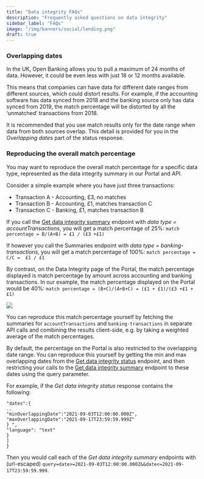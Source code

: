 ```yaml
---
title: "Data integrity FAQs"
description: "Frequently asked questions on data integrity"
sidebar_label: "FAQs"
image: "/img/banners/social/lending.png"
draft: true
---
```


### Overlapping dates

In the UK, Open Banking allows you to pull a maximum of 24 months of data. However, it could be even less with just 18 or 12 months available.

This means that companies can have data for different date ranges from different sources, which could distort results. For example, if the accounting software has data synced from 2018 and the banking source only has data synced from 2019, the match percentage will be distorted by all the ‘unmatched’ transactions from 2018.

It is recommended that you use match results only for the date range when data from both sources overlap. This detail is provided for you in the _Overlapping dates_ part of the status response.

### Reproducing the overall match percentage

You may want to reproduce the overall match percentage for a specific data type, represented as the data integrity summary in our Portal and API. 

Consider a simple example where you have just three transactions:
  * Transaction A - Accounting, £3, no matches
  * Transaction B - Accounting, £1, matches transaction C
  * Transaction C - Banking, £1, matches transaction B

If you call the [Get data integrity summary](/lending-api#/operations/get-data-integrity-summaries) endpoint with _data type = accountTransactions_, you will get a match percentage of 25%:
`match percentage = B/(A+B) = £1 / (£3 +£1)`

If however you call the Summaries endpoint with _data type = banking-transactions_, you will get a match percentage of 100%:
`match percentage = C/C =  £1 / £1`

By contrast, on the Data Integrity page of the Portal, the match percentage displayed is match percentage by amount across accounting and banking transactions. In our example, the match percentage displayed on the Portal would be 40%:
`match percentage = (B+C)/(A+B+C) = (£1 + £1)/(£3 +£1 + £1)`

<img src="/img/old/cf7bc11-DataIntegrity1.png"/>

You can reproduce this match percentage yourself by fetching the summaries for `accountTransactions` and `banking-transactions` in separate API calls and combining the results client-side, e.g. by taking a weighted average of the match percentages.

By default, the percentage on the Portal is also restricted to the overlapping date range. You can reproduce this yourself by getting the min and max overlapping dates from the [Get data integrity status](/lending-api#/operations/get-data-integrity-status) endpoint, and then restricting your calls to the [Get data integrity summary](/lending-api#/operations/get-data-integrity-summaries) endpoint to these dates using the query parameter.

For example, if the _Get data integrity status_ response contains the following:

````
"dates":{
..
"minOverlappingDate":"2021-09-03T12:00:00.000Z",
"maxOverlappingDate":"2021-09-17T23:59:59.999Z"
} ",
"language": "text"
}
]
}
````

Then you would call each of the _Get data integrity summary_ endpoints with (url-escaped) `query=date>=2021-09-03T12:00:00.000Z&&date<=2021-09-17T23:59:59.999`.
